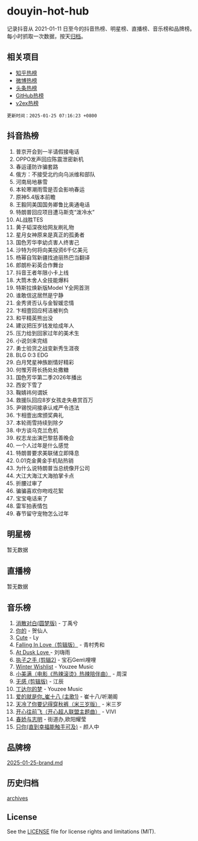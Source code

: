 # douyin-hot-hub

记录抖音从 2021-01-11 日至今的抖音热榜、明星榜、直播榜、音乐榜和品牌榜。每小时抓取一次数据，按天[归档](archives)。

## 相关项目

- [知乎热榜](https://github.com/lonnyzhang423/zhihu-hot-hub)
- [微博热榜](https://github.com/lonnyzhang423/weibo-hot-hub)
- [头条热榜](https://github.com/lonnyzhang423/toutiao-hot-hub)
- [GitHub热榜](https://github.com/lonnyzhang423/github-hot-hub)
- [v2ex热榜](https://github.com/lonnyzhang423/v2ex-hot-hub)


`更新时间：2025-01-25 07:16:23 +0800`

## 抖音热榜

1. 普京开会到一半请假接电话
1. OPPO发声回应陈震泄密新机
1. 春运谨防诈骗套路
1. 俄方：不接受北约向乌派维和部队
1. 河南局地暴雪
1. 本轮寒潮雨雪是否会影响春运
1. 原神5.4版本前瞻
1. 王毅同美国国务卿鲁比奥通电话
1. 特朗普回应项目遭马斯克“泼冷水”
1. AL战胜TES
1. 黄子韬深夜给网友刷礼物
1. 星月女神原来是真正的孤勇者
1. 国色芳华李幼贞害人终害己
1. 沙特为何将向美投资6千亿美元
1. 杨幂自驾新疆找迪丽热巴当翻译
1. 郎朗朴彩英合作舞台
1. 抖音王者年限小卡上线
1. 大筒木舍人全技能爆料
1. 特斯拉焕新版Model Y全网首测
1. 谁敢信这居然是宁静
1. 金秀贤否认与金智媛恋情
1. 卞相壹回应柯洁被判负
1. 和平精英熊出没
1. 建议把压岁钱发给成年人
1. 压力给到回家过年的美术生
1. 小说剑来完结
1. 勇士验货之战变新秀生涯夜
1. BLG 0:3 EDG
1. 白月梵星神族剧情好精彩
1. 何惟芳蒋长扬处处撒糖
1. 国色芳华第二季2026年播出
1. 西安下雪了
1. 鞠婧祎何谓妖
1. 救援队回应8岁女孩走失悬赏百万
1. 尹锡悦间接承认戒严令违法
1. 卞相壹出席颁奖典礼
1. 本轮雨雪持续到除夕
1. 中方谈乌克兰危机
1. 权志龙出演巴黎慈善晚会
1. 一个人过年是什么感觉
1. 特朗普要求美联储立即降息
1. 0.01克金黄金手机贴热销
1. 为什么说特朗普当总统像开公司
1. 大江大海江大海拍掌卡点
1. 折腰过审了
1. 骗骗喜欢你吻戏花絮
1. 宝宝电话来了
1. 雷军拍表情包
1. 春节留守宠物怎么过年

## 明星榜

暂无数据

## 直播榜

暂无数据

## 音乐榜

1. [消散对白(圆梦版)](https://sf5-hl-cdn-tos.douyinstatic.com/obj/tos-cn-ve-2774/og4jB5I5IizzoZVAAAzWgBMAsMDWoArfwBOiFs) - 丁禹兮
1. [你的](https://sf5-hl-cdn-tos.douyinstatic.com/obj/tos-cn-ve-2774/oYuIeKf42jB7sEV6B2upMdpYAgfrQWj0FeRegh) - 贺仙人
1. [Cute](https://sf6-cdn-tos.douyinstatic.com/obj/tos-cn-ve-2774/o4IbIzHWKAAB4wsS5qMBRiiAlEBGTpQRNfFvuo) - Ly
1. [Falling In Love（剪辑版）](https://sf5-hl-cdn-tos.douyinstatic.com/obj/tos-cn-ve-2774/o8ajpA8zzgBPahbBIO8AcKGBLJezFCRd1wfP9f) - 青村秀和
1. [ At Dusk  Love ](https://sf5-hl-cdn-tos.douyinstatic.com/obj/tos-cn-ve-2774/o8CrpCf5CaYgI4ZrtQgMQAFEfuGqNnRSDQAPBc) - 刘嗨雨
1. [执子之手 (剪辑2)](https://sf5-hl-cdn-tos.douyinstatic.com/obj/tos-cn-ve-2774/oUoZLQjCc31XzqsBnBQUNgeKtYPBcgbFDwtfcu) - 宝石Gem\哩哩
1. [Winter Wishlist](https://sf5-hl-cdn-tos.douyinstatic.com/obj/tos-cn-ve-2774/oIIgUOeamCFCVAzxN6MFRLIBlLGpUqQxeeHrLE) - Youzee Music
1. [小美满（电影《热辣滚烫》热辣陪伴曲）](https://sf5-hl-cdn-tos.douyinstatic.com/obj/tos-cn-ve-2774/o0GAn2lSgfZIDUgtevCGDQYnFg4CwnrBaxbTZL) - 周深
1. [无感 (剪辑版)](https://sf5-hl-cdn-tos.douyinstatic.com/obj/tos-cn-ve-2774/o0eIsUzJBDlQaQFC5OFlgbMEZC1TFYBftOBn6p) - 江辰
1. [丁达尔的梦](https://sf5-hl-cdn-tos.douyinstatic.com/obj/tos-cn-ve-2774/oMU3WirUZBVQkAC9ccG5P2IQirziZM2RTInUY) - Youzee Music
1. [爱的就是你_崔十八 (主歌1)](https://sf5-hl-cdn-tos.douyinstatic.com/obj/tos-cn-ve-2774/oI5BO5DhFZ6UTcNCnZaOCBLtZ7WIMQGfgnXf5E) - 崔十八/听潮阁
1. [天冷了你要记得穿秋裤（米三岁版）](https://sf5-hl-cdn-tos.douyinstatic.com/obj/tos-cn-ve-2774/oQlIwVIDWiZ6BQilAorS7MA0AgCkQDvcZAdm1) - 米三岁
1. [开心往前飞（开心超人联盟主题曲）](https://sf5-hl-cdn-tos.douyinstatic.com/obj/tos-cn-ve-2774/9d8fb7c82cf1421fb93a9fe925275e0a) - VIVI
1. [春娇与志明](https://sf5-hl-cdn-tos.douyinstatic.com/obj/tos-cn-ve-2774/e530d8fceb7044b39707d7f9ff54add1) - 街道办,欧阳耀莹
1. [只你(直到幸福能触手可及)](https://sf5-hl-cdn-tos.douyinstatic.com/obj/tos-cn-ve-2774/o0lBkRDzFTeaVSUz3ZZSCBVtZ5DIMQGfgmEAuE) - 颜人中

## 品牌榜

[2025-01-25-brand.md](archives/2025-01-25-brand.md)

## 历史归档

[archives](archives)

## License

See the [LICENSE](LICENSE) file for license rights and limitations (MIT).
